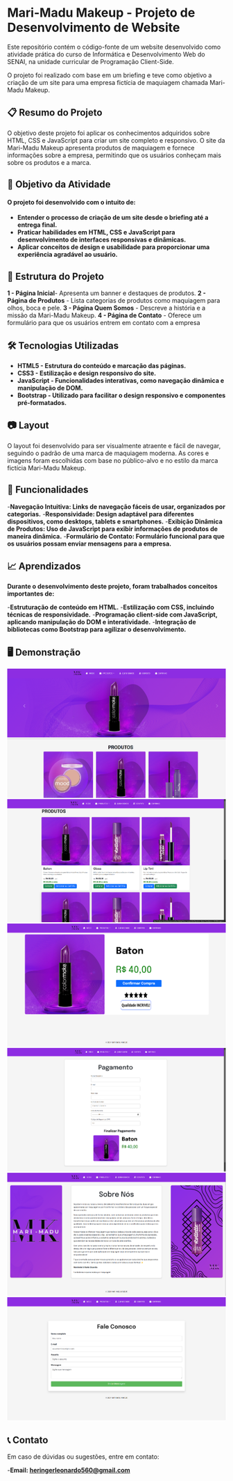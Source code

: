 # Mari-Madu Makeup - Projeto de Desenvolvimento de Website
Este repositório contém o código-fonte de um website desenvolvido como atividade prática do curso de Informática e Desenvolvimento Web do SENAI, na unidade curricular de Programação Client-Side.

O projeto foi realizado com base em um briefing e teve como objetivo a criação de um site para uma empresa fictícia de maquiagem chamada Mari-Madu Makeup.

## 📋 Resumo do Projeto
O objetivo deste projeto foi aplicar os conhecimentos adquiridos sobre HTML, CSS e JavaScript para criar um site completo e responsivo. O site da Mari-Madu Makeup apresenta produtos de maquiagem e fornece informações sobre a empresa, permitindo que os usuários conheçam mais sobre os produtos e a marca.
## 🎯 Objetivo da Atividade

#### O projeto foi desenvolvido com o intuito de:

- **Entender o processo de criação de um site desde o briefing até a entrega final.**
- **Praticar habilidades em HTML, CSS e JavaScript para desenvolvimento de interfaces responsivas e dinâmicas.**
- **Aplicar conceitos de design e usabilidade para proporcionar uma experiência agradável ao usuário.**

## 🔖 Estrutura do Projeto

**1 - Página Inicial**- Apresenta um banner e destaques de produtos.
**2 - Página de Produtos** - Lista categorias de produtos como maquiagem para olhos, boca e pele.
**3 - Página Quem Somos** - Descreve a história e a missão da Mari-Madu Makeup.
**4 - Página de Contato** - Oferece um formulário para que os usuários entrem em contato com a empresa

## 🛠️ Tecnologias Utilizadas
- **HTML5 - Estrutura do conteúdo e marcação das páginas.**
- **CSS3 - Estilização e design responsivo do site.**
- **JavaScript - Funcionalidades interativas, como navegação dinâmica e manipulação de DOM.**
- **Bootstrap - Utilizado para facilitar o design responsivo e componentes pré-formatados.**

## 📷 Layout
O layout foi desenvolvido para ser visualmente atraente e fácil de navegar, seguindo o padrão de uma marca de maquiagem moderna. As cores e imagens foram escolhidas com base no público-alvo e no estilo da marca fictícia Mari-Madu Makeup.

## 🚀 Funcionalidades
-**Navegação Intuitiva: Links de navegação fáceis de usar, organizados por categorias.**
-**Responsividade: Design adaptável para diferentes dispositivos, como desktops, tablets e smartphones.**
-**Exibição Dinâmica de Produtos: Uso de JavaScript para exibir informações de produtos de maneira dinâmica.**
-**Formulário de Contato: Formulário funcional para que os usuários possam enviar mensagens para a empresa.**

## 📈 Aprendizados

**Durante o desenvolvimento deste projeto, foram trabalhados conceitos importantes de:**

-**Estruturação de conteúdo em HTML.**
-**Estilização com CSS, incluindo técnicas de responsividade.**
-**Programação client-side com JavaScript, aplicando manipulação do DOM e interatividade.**
-**Integração de bibliotecas como Bootstrap para agilizar o desenvolvimento.**

## 🖥️ Demonstração
<img  src="img/Demonstração/Inicio.png" alt="Demonstração Inicio">
<img  src="img/Demonstração/Produtos.png" alt="Demonstração Produtos">
<img  src="img/Demonstração/Compra.png" alt="Demonstração Compra">
<img  src="img/Demonstração/Pagamento.png" alt="Demonstração Pagamento">
<img  src="img/Demonstração/Quem Somos.png" alt="Demonstração Quem Somos">
<img  src="img/Demonstração/Contato.png" alt="Demonstração Contato">


## 📞 Contato
Em caso de dúvidas ou sugestões, entre em contato:

-**Email: heringerleonardo560@gmail.com**
